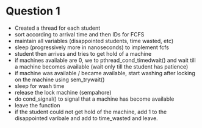 # Question 1

- Created a thread for each student
- sort according to arrival time and then IDs for FCFS
- maintain all variables (disappointed students, time wasted, etc)
- sleep (progressively more in nanoseconds) to implement fcfs
- student then arrives and tries to get hold of a machine
- if machines available are 0, we to pthread_cond_timedwait() and wait till a machine becomes available (wait only till the student has patience)
- if machine was available / became available, start washing after locking on the machine using sem_trywait()
- sleep for wash time
- release the lock machine (sempahore)
- do cond_signal() to signal that a machine has become available
- leave the function
- if the student could not get hold of the machine, add 1 to the disappointed varibale and add to time_wasted and leave.